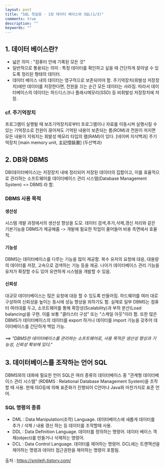 ```yaml
---
layout: post
title: "SQL 첫걸음 - 1장 데이터 베이스와 SQL(1/3)"
comments: true
description: ""
keywords: ""
---
```


## 1. 데이터 베이스란?  
- 넓은 의미  : "컴퓨터 안에 기록된 모든 것"
- 일반적으로 통용되는 의미 : 특정 데이터를 확인하고 싶을 때 간단하게 찾아낼 수 있도록 정리된 형태의 데이터.
- 데이터 베이스 내의 데이터는 영구적으로 보존되어야 함. 주기억장치(휘발성 저장장치)에만 데이터를 저장한다면, 전원을 끄는 순간 모든 데이터는 사라짐. 따라서 데이터베이스의 데이터는 하드디스크나 플래시메모리(SSD) 등 비휘발성 저장장치에 저장.

### cf. 주기억장치 
프로그램이 실행될 때 보조기억장치로부터 프로그램이나 자료를 이동시켜 실행시킬 수 있는 기억장소로 전원이 끊어져도 기억된 내용이 보존되는 롬(ROM)과 전원이 꺼지면 모든 내용이 지워지는 휘발성 메모리 타입의 램(RAM)이 있다. [네이버 지식백과] 주기억장치 [main memory unit, 主記憶裝置] (두산백과)


## 2. DB와 DBMS 
DB(데이터베이스)는 저장장치 내에 정리되어 저장된 데이터의 집합이고, 이를 효율적으로 관리하는 소프트웨어를 데이터베이스 관리 시스템(Database Management System) => DBMS 라 함. 

### DBMS 사용 목적 

#### 생산성
시스템 개발 과정에서의 생산성 향상을 도모. 데이터 검색,추가,삭제,갱신 처리와 같은 기본기능을 DBMS가 제공해줌 -> 개발에 필요한 작업이 줄어들어 비용 측면에서 효율적. 

#### 기능성
DBMS는 데이터베이스를 다루는 기능을 많이 제공함. 복수 유저의 요청에 대응, 대용량의 데이터를 저장, 고속으로 검색하는 기능 등을 제공. 나아가 데이터베이스 관리 기능을 유저가 확장할 수도 있어 유연하게 시스템을 개발할 수 있음. 

#### 신뢰성
대규모 데이터베이스는 많은 요청에 대응 할 수 있도록 만들어짐.  하드웨어를 여러 대로 구성하여 신뢰성을 높이는 동시에 성능 향상을 꾀하기도 함. 실제로 일부 DBMS는 컴퓨터 여러대를 두고, 소프트웨어를 통해 확장성(Scalability)과 부하 분산(Load balancing)을 구현. 이를 보통 "클러스터 구성" 또는 "스케일 아웃"이라 함. 또한 많은 DBMS가 데이터베이스의 데이터를 export 하거나 데이터를 import 기능을 갖추어 데이터베이스를 간단하게 백업 가능. 
  
###### ==> "DBMS란 데이터베이스를 관리하는 소프트웨어로, 사용 목적은 생산성 향상과 기능성, 신뢰성 확보에 있다." 

## 3. 데이터베이스를 조작하는 언어 SQL  
DBMS와의 대화에 필요한 언어 SQL은 여러 종류의 데이터베이스 중 "관계형 데이터베이스 관리 시스템" (RDBMS : Relational Database Management System)을 조작할 때 사용. 현재 ISO등에 의해 표준화가 진행되어 C언어나 Java와 마찬가지로 표준 언어. 

### SQL 명령의 종류 
- DML 
: Data Manipulation(조작) Language. 데이터베이스에 새롭게 데이터를 추가 / 삭제 / 내용 갱신 하는 등 데이터를 조작할때 사용. 
- DDL 
: Data Definition Language. 데이터를 정의하는 명령어. 데이터 베이스 객체(object)를 만들거나 삭제하는 명령어. 
- DCL 
: Data Control Language. 데이터를 제어하는 명령어. DCL에는 트랜잭션을 제어하는 명령과 데이터 접근권한을 제어하는 명령이 포함됨. 


출처 : https://smilejh.tistory.com/